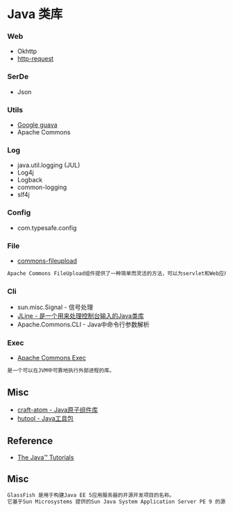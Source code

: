 # Java 类库

### Web
* Okhttp
* [http-request](https://github.com/kevinsawicki/http-request)

### SerDe
* Json

### Utils
* [Google guava](Guava/README.md)
* Apache Commons

### Log
* java.util.logging (JUL)
* Log4j
* Logback
* common-logging
* slf4j

### Config
* com.typesafe.config

### File
* [commons-fileupload](https://github.com/apache/commons-fileupload)
```md
Apache Commons FileUpload组件提供了一种简单而灵活的方法，可以为servlet和Web应用程序添加对多部分文件上载功能的支持。
```

### Cli
* sun.misc.Signal - 信号处理
* [JLine - 是一个用来处理控制台输入的Java类库](https://jline.github.io/)
* Apache.Commons.CLI - Java中命令行参数解析

### Exec
* [Apache Commons Exec](https://github.com/apache/commons-exec)
```md
是一个可以在JVM中可靠地执行外部进程的库。
```

## Misc
* [craft-atom - Java原子组件库](https://github.com/mindwind/craft-atom)
* [hutool - Java工具包](https://gitee.com/loolly/hutool)

## Reference
* [The Java™ Tutorials](https://docs.oracle.com/javase/tutorial/)

## Misc
```md
GlassFish 是用于构建Java EE 5应用服务器的开源开发项目的名称。
它基于Sun Microsystems 提供的Sun Java System Application Server PE 9 的源代码以及Oracle 贡献的TopLink 持久性代码。
```